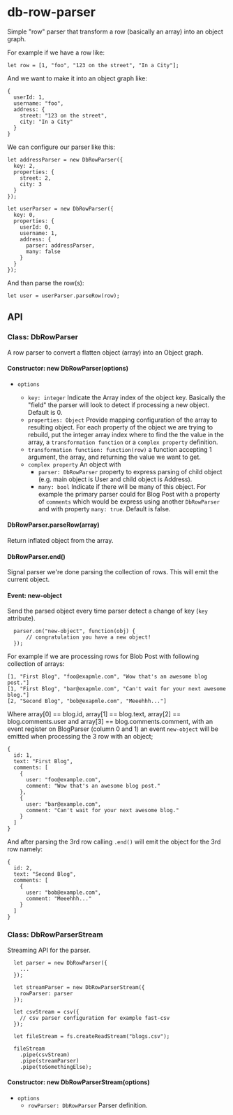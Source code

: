 # db-row-parser

Simple "row" parser that transform a row (basically an array) into an object graph.

For example if we have a row like:
```
let row = [1, "foo", "123 on the street", "In a City"];
```

And we want to make it into an object graph like:
```
{
  userId: 1,
  username: "foo",
  address: {
    street: "123 on the street",
    city: "In a City"
  }
}
```

We can configure our parser like this:

```
let addressParser = new DbRowParser({
  key: 2,
  properties: {
    street: 2,
    city: 3
  }
});

let userParser = new DbRowParser({
  key: 0,
  properties: {
    userId: 0,
    username: 1,
    address: {
      parser: addressParser,
      many: false
    }
  }
});
```

And than parse the row(s):
```
let user = userParser.parseRow(row);
```

## API

### Class: DbRowParser

A row parser to convert a flatten object (array) into an Object graph.

#### Constructor: new DbRowParser(options)

* ```options```

   * ```key: integer``` Indicate the Array index of the object key. Basically the "field" the parser will look to detect if processing a new object. Default is 0.
   * ```properties: Object``` Provide mapping configuration of the array to resulting object. For each property of the object we are trying to rebuild, put the integer array index where to find the the value in the array, a ```transformation function``` or a ```complex property``` definition.
   * ```transformation function: function(row)``` a function accepting 1 argument, the array, and returning the value we want to get.
   * ```complex property``` An object with
      * ```parser: DbRowParser``` property to express parsing of child object (e.g. main object is User and child object is Address).
      * ```many: bool``` Indicate if there will be many of this object. For example the primary parser could for Blog Post with a property of ```comments``` which would be express using another ```DbRowParser``` and with property ```many: true```. Default is false.

#### DbRowParser.parseRow(array)
Return inflated object from the array.

#### DbRowParser.end()
Signal parser we're done parsing the collection of rows. This will emit the current object.

#### Event: new-object
Send the parsed object every time parser detect a change of key (```key``` attribute).
```
  parser.on("new-object", function(obj) {
      // congratulation you have a new object!
  });
```

For example if we are processing rows for Blob Post with following collection of arrays:
```
[1, "First Blog", "foo@exapmle.com", "Wow that's an awesome blog post."]
[1, "First Blog", "bar@exapmle.com", "Can't wait for your next awesome blog."]
[2, "Second Blog", "bob@exapmle.com", "Meeehhh..."]
```
Where array[0] == blog.id, array[1] == blog.text, array[2] == blog.comments.user and array[3] == blog.comments.comment, with an event register on BlogParser (column 0 and 1) an event ```new-object``` will be emitted when processing the 3 row with an object;
```
{
  id: 1,
  text: "First Blog",
  comments: [
    {
      user: "foo@example.com",
      comment: "Wow that's an awesome blog post."
    },
    {
      user: "bar@example.com",
      comment: "Can't wait for your next awesome blog."
    }    
  ]
}
```
And after parsing the 3rd row calling ```.end()``` will emit the object for the 3rd row namely:
```
{
  id: 2,
  text: "Second Blog",
  comments: [
    {
      user: "bob@example.com",
      comment: "Meeehhh..."
    }
  ]
}
```

### Class: DbRowParserStream

Streaming API for the parser.

```
  let parser = new DbRowParser({
    ...
  });

  let streamParser = new DbRowParserStream({
    rowParser: parser
  });

  let csvStream = csv({
    // csv parser configuration for example fast-csv
  });

  let fileStream = fs.createReadStream("blogs.csv");

  fileStream
    .pipe(csvStream)
    .pipe(streamParser)
    .pipe(toSomethingElse);
```

#### Constructor: new DbRowParserStream(options)

* ```options```
   * ```rowParser: DbRowParser``` Parser definition.
